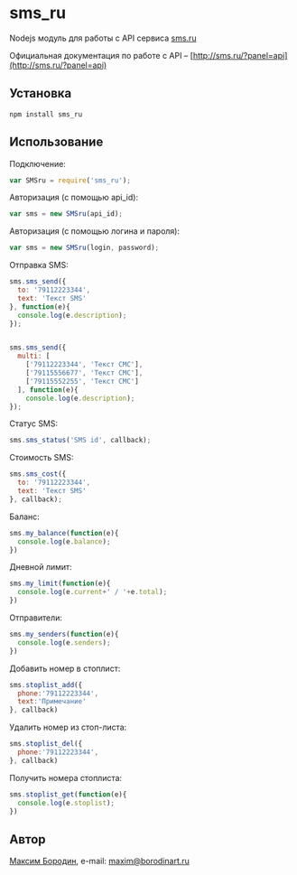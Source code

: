sms_ru
======

Nodejs модуль для работы с API сервиса [sms.ru](http://sms.ru)

Официальная документация по работе с API – [http://sms.ru/?panel=api](http://sms.ru/?panel=api)
## Установка
```
npm install sms_ru
```

## Использование

Подключение:
```js
var SMSru = require('sms_ru');
```

Авторизация (с помощью api_id):
```js
var sms = new SMSru(api_id);
```

Авторизация (с помощью логина и пароля):
```js
var sms = new SMSru(login, password);
```

Отправка SMS:
```js
sms.sms_send({
  to: '79112223344',
  text: 'Текст SMS'
}, function(e){
  console.log(e.description);
});


sms.sms_send({
  multi: [
    ['79112223344', 'Текст СМС'],
    ['79115556677', 'Текст СМС'],
    ['79115552255', 'Текст СМС']
  ], function(e){
    console.log(e.description);
});
```

Статус SMS:
```js
sms.sms_status('SMS id', callback);
```

Стоимость SMS:
```js
sms.sms_cost({
  to: '79112223344',
  text: 'Текст SMS'
}, callback);
```

Баланс:
```js
sms.my_balance(function(e){
  console.log(e.balance);
})
```

Дневной лимит:

```js
sms.my_limit(function(e){
  console.log(e.current+' / '+e.total);
})
```

Отправители:
```js
sms.my_senders(function(e){
  console.log(e.senders);
})
```

Добавить номер в стоплист:
```js
sms.stoplist_add({
  phone:'79112223344',
  text:'Примечание'
}, callback)
```

Удалить номер из стоп-листа:
```js
sms.stoplist_del({
  phone:'79112223344',
}, callback)
```

Получить номера стоплиста:
```js
sms.stoplist_get(function(e){
  console.log(e.stoplist);
})
```

## Автор

[Максим Бородин](https://github.com/Borodin/), e-mail: [maxim@borodinart.ru](mailto:maxim@borodinart.ru)
